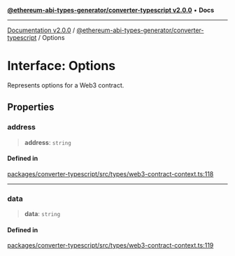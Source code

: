[**@ethereum-abi-types-generator/converter-typescript v2.0.0**](../README.md) • **Docs**

***

[Documentation v2.0.0](../../../packages.md) / [@ethereum-abi-types-generator/converter-typescript](../README.md) / Options

# Interface: Options

Represents options for a Web3 contract.

## Properties

### address

> **address**: `string`

#### Defined in

[packages/converter-typescript/src/types/web3-contract-context.ts:118](https://github.com/niZmosis/ethereum-abi-types-generator/blob/34014c6ac1a58a7622fbd21e7421270aae38bf36/packages/converter-typescript/src/types/web3-contract-context.ts#L118)

***

### data

> **data**: `string`

#### Defined in

[packages/converter-typescript/src/types/web3-contract-context.ts:119](https://github.com/niZmosis/ethereum-abi-types-generator/blob/34014c6ac1a58a7622fbd21e7421270aae38bf36/packages/converter-typescript/src/types/web3-contract-context.ts#L119)

